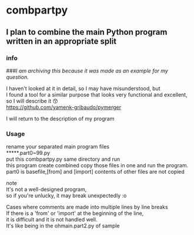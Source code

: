 # combpartpy
I plan to combine the main Python program written in an appropriate split
------------------------------------------
### info
###*I am archiving this because it was made as an example for my question.*

I haven't looked at it in detail, so I may have misunderstood, but  
I found a tool for a similar purpose that looks very functional and excellent, so I will describe it 😙  
https://github.com/yamenk-gribaudo/pymerger  

I will return to the description of my program  
### Usage  
rename your separated main program files   
*****.part0~99.py  
put this combpartpy.py same directory and run  
this program create combined copy those files in one and run the program.  
part0 is basefile,[from] and [import] contents of other files are not copied  

note  
It's not a well-designed program,  
so if you're unlucky, it may break unexpectedly :o  


Cases where comments are made into multiple lines by line breaks  
If there is a 'from' or 'import' at the beginning of the line,  
it is difficult and it is not handled well.  
It's like being in the ohmain.part2.py of sample
